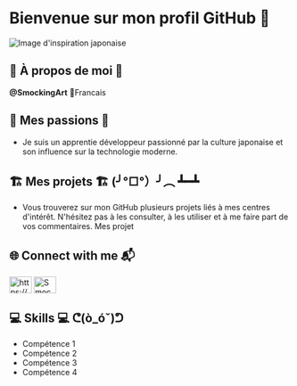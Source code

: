 # Bienvenue sur mon profil GitHub 🌸

![Image d'inspiration japonaise](https://example.com/background.jpg)

## 🌟 À propos de moi 🌟

**@SmockingArt** 👺Francais 

## 🍜 Mes passions 🍜

- Je suis un apprentie développeur passionné par la culture japonaise et son influence sur la technologie moderne.

## 🏗️ Mes projets 🏗️ (╯°□°）╯︵ ┻━┻

- Vous trouverez sur mon GitHub plusieurs projets liés à mes centres d'intérêt. N'hésitez pas à les consulter, à les utiliser et à me faire part de vos commentaires. 
Mes projet

## 🌐 Connect with me 📬

<a href="https://www.linkedin.com/in/smocking-art-5a2505254/" target="blank"><img align="center" src="https://raw.githubusercontent.com/rahuldkjain/github-profile-readme-generator/master/src/images/icons/Social/linked-in-alt.svg" alt="https://www.linkedin.com/in/smocking-art-5a2505254/" height="30" width="40" /></a>
<a href="https://discord.gg/Smockingart#7330" target="blank"><img align="center" src="https://raw.githubusercontent.com/rahuldkjain/github-profile-readme-generator/master/src/images/icons/Social/discord.svg" alt="Smockingart#7330" height="30" width="40" /></a>
</p>

## 💻 Skills 💻 ᕦ(ò_óˇ)ᕤ

- Compétence 1
- Compétence 2
- Compétence 3
- Compétence 4
